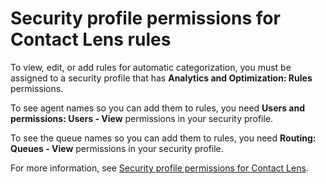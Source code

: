 # Security profile permissions for Contact Lens rules<a name="permissions-for-rules"></a>

To view, edit, or add rules for automatic categorization, you must be assigned to a security profile that has **Analytics and Optimization: Rules** permissions\.

To see agent names so you can add them to rules, you need **Users and permissions: Users \- View** permissions in your security profile\. 

To see the queue names so you can add them to rules, you need **Routing: Queues \- View** permissions in your security profile\. 

For more information, see [Security profile permissions for Contact Lens](permissions-for-contact-lens.md)\.